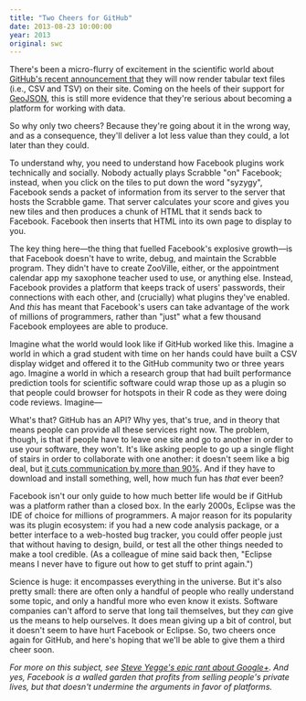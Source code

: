 ```yaml
---
title: "Two Cheers for GitHub"
date: 2013-08-23 10:00:00
year: 2013
original: swc
---
```

<p>
  There's been a micro-flurry of excitement in the scientific world
  about <a href="https://help.github.com/articles/rendering-csv-and-tsv-data">GitHub's recent announcement that</a>
  they will now render tabular text files (i.e., CSV and TSV) on their site.
  Coming on the heels of their support for <a href="https://help.github.com/articles/mapping-geojson-files-on-github">GeoJSON</a>,
  this is still more evidence that they're serious about becoming
  a platform for working with data.
</p>
<p>
  So why only two cheers?
  Because they're going about it in the wrong way,
  and as a consequence,
  they'll deliver a lot less value than they could,
  a lot later than they could.
</p>
<p>
  To understand why,
  you need to understand how Facebook plugins work
  technically and socially.
  Nobody actually plays Scrabble "on" Facebook;
  instead,
  when you click on the tiles to put down the word "syzygy",
  Facebook sends a packet of information from its server
  to the server that hosts the Scrabble game.
  That server calculates your score and gives you new tiles
  and then produces a chunk of HTML
  that it sends back to Facebook.
  Facebook then inserts that HTML into its own page
  to display to you.
</p>
<p>
  The key thing here&mdash;the thing that fuelled Facebook's explosive growth&mdash;is
  that Facebook doesn't have to write, debug, and maintain the Scrabble program.
  They didn't have to create ZooVille, either,
  or the appointment calendar app my saxophone teacher used to use,
  or anything else.
  Instead,
  Facebook provides a platform that keeps track of users' passwords,
  their connections with each other,
  and (crucially) what plugins they've enabled.
  And <em>this</em> has meant that Facebook's users can take advantage of
  the work of millions of programmers,
  rather than "just" what a few thousand Facebook employees are able to produce.
</p>
<p>
  Imagine what the world would look like if GitHub worked like this.
  Imagine a world in which a grad student with time on her hands
  could have built a CSV display widget
  and offered it to the GitHub community
  two or three years ago.
  Imagine a world in which a research group that had built
  performance prediction tools for scientific software
  could wrap those up as a plugin
  so that people could browser for hotspots in their R code
  as they were doing code reviews.
  Imagine&mdash;
</p>
<p>
  What's that?
  GitHub has an API?
  Why yes,
  that's true,
  and in theory that means people can provide all these services right now.
  The problem,
  though,
  is that if people have to leave one site and go to another
  in order to use your software,
  they won't.
  It's like asking people to go up a single flight of stairs
  in order to collaborate with one another:
  it doesn't seem like a big deal,
  but <a href="http://www.amazon.com/Understanding-Offices-Manager-Buildings-business/dp/0140169121/">it cuts communication by more than 90%</a>.
  And if they have to download and install something,
  well,
  how much fun has <em>that</em> ever been?
</p>
<p>
  Facebook isn't our only guide to how much better life would be
  if GitHub was a platform rather than a closed box.
  In the early 2000s,
  Eclipse was the IDE of choice for millions of programmers.
  A major reason for its popularity was its plugin ecosystem:
  if you had a new code analysis package,
  or a better interface to a web-hosted bug tracker,
  you could offer people just that
  without having to design, build, or test
  all the other things needed to make a tool credible.
  (As a colleague of mine said back then,
  "Eclipse means I never have to figure out how to get stuff to print again.")
</p>
<p>
  Science is huge:
  it encompasses everything in the universe.
  But it's also pretty small:
  there are often only a handful of people who really understand some topic,
  and only a handful more who even know it exists.
  Software companies can't afford to serve that long tail themselves,
  but they <em>can</em> give us the means to help ourselves.
  It does mean giving up a bit of control,
  but it doesn't seem to have hurt Facebook or Eclipse.
  So,
  two cheers once again for GitHub,
  and here's hoping that we'll be able to give them a third cheer soon.
</p>
<p><em>
  For more on this subject, see <a href="http://steverant.pen.io/">Steve Yegge's epic rant about Google+</a>.
  And yes,
  Facebook is a walled garden that profits from selling people's private lives,
  but that doesn't undermine the arguments in favor of platforms.
</em></p>

